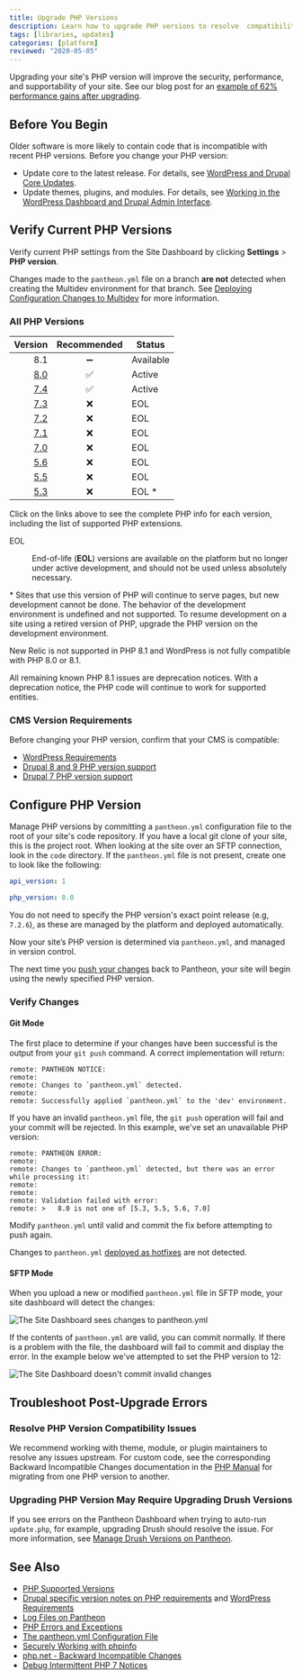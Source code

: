 ```yaml
---
title: Upgrade PHP Versions
description: Learn how to upgrade PHP versions to resolve  compatibility issues.
tags: [libraries, updates]
categories: [platform]
reviewed: "2020-05-05"
---
```

Upgrading your site's PHP version will improve the security, performance, and supportability of your site. See our blog post for an [example of 62% performance gains after upgrading](https://pantheon.io/blog/php-7-now-available-all-sites-pantheon).

## Before You Begin

Older software is more likely to contain code that is incompatible with recent PHP versions. Before you change your PHP version:

- Update core to the latest release. For details, see [WordPress and Drupal Core Updates](/core-updates).
- Update themes, plugins, and modules. For details, see [Working in the WordPress Dashboard and Drupal Admin Interface](/cms-admin).

## Verify Current PHP Versions

Verify current PHP settings from the Site Dashboard by clicking **Settings** > **PHP version**.

<Alert title="Note" type="info">

Changes made to the `pantheon.yml` file on a branch **are not** detected when creating the Multidev environment for that branch. See [Deploying Configuration Changes to Multidev](/pantheon-yml/#deploying-configuration-changes-to-multidev) for more information.

</Alert>

### All PHP Versions

| Version                                      | Recommended |  Status |
| --------------------------------------------:|:-----------:| ------- |
| 8.1 | ➖ | Available <Popover title="Compatibility Note" content="WordPress is not fully compatible with PHP 8.0 or 8.1. New Relic is not supported in PHP 8.1." /> |
| [8.0](https://v80-php-info.pantheonsite.io/) | ✅          | Active  |
| [7.4](https://v74-php-info.pantheonsite.io/) | ✅          | Active  |
| [7.3](https://v73-php-info.pantheonsite.io/) | ❌          | EOL     |
| [7.2](https://v72-php-info.pantheonsite.io/) | ❌          | EOL     |
| [7.1](https://v71-php-info.pantheonsite.io/) | ❌          | EOL     |
| [7.0](https://v70-php-info.pantheonsite.io/) | ❌          | EOL     |
| [5.6](https://v56-php-info.pantheonsite.io/) | ❌          | EOL |
| [5.5](https://v55-php-info.pantheonsite.io/) | ❌          | EOL |
| [5.3](https://v53-php-info.pantheonsite.io/) | ❌          | EOL * |

Click on the links above to see the complete PHP info for each version, including the list of supported PHP extensions.

<dl>

<dt>EOL</dt>

<dd>

End-of-life (**EOL**) versions are available on the platform but no longer under active development, and should not be used unless absolutely necessary.

</dd>

</dl>

\* Sites that use this version of PHP will continue to serve pages, but new development cannot be done. The behavior of the development environment is undefined and not supported. To resume development on a site using a retired version of PHP, upgrade the PHP version on the development environment. 

<Alert title="Note" type="info">

New Relic is not supported in PHP 8.1 and WordPress is not fully compatible with PHP 8.0 or 8.1. 
  
All remaining known PHP 8.1 issues are deprecation notices. With a deprecation notice, the PHP code will continue to work for supported entities.

</Alert>

### CMS Version Requirements

Before changing your PHP version, confirm that your CMS is compatible:

- [WordPress Requirements](https://wordpress.org/about/requirements/)
- [Drupal 8 and 9 PHP version support](https://www.drupal.org/docs/system-requirements/php-requirements#php_required)
- [Drupal 7 PHP version support](https://www.drupal.org/docs/7/system-requirements/php-requirements#php_required)


## Configure PHP Version

Manage PHP versions by committing a `pantheon.yml` configuration file to the root of your site's code repository. If you have a local git clone of your site, this is the project root. When looking at the site over an SFTP connection, look in the `code` directory. If the `pantheon.yml` file is not present, create one to look like the following:

```yaml
api_version: 1

php_version: 8.0
```

You do not need to specify the PHP version's exact point release (e.g, `7.2.6`), as these are managed by the platform and deployed automatically.

Now your site’s PHP version is determined via `pantheon.yml`, and managed in version control.

The next time you [push your changes](/git#push-changes-to-pantheon) back to Pantheon, your site will begin using the newly specified PHP version.

### Verify Changes

#### Git Mode

The first place to determine if your changes have been successful is the output from your `git push` command. A correct implementation will return:

```none
remote: PANTHEON NOTICE:
remote:
remote: Changes to `pantheon.yml` detected.
remote:
remote: Successfully applied `pantheon.yml` to the 'dev' environment.
```

If you have an invalid `pantheon.yml` file, the `git push` operation will fail and your commit will be rejected. In this example, we've set an unavailable PHP version:

```none
remote: PANTHEON ERROR:
remote:
remote: Changes to `pantheon.yml` detected, but there was an error while processing it:
remote:
remote:
remote: Validation failed with error:
remote: >   8.0 is not one of [5.3, 5.5, 5.6, 7.0]
```

Modify `pantheon.yml` until valid and commit the fix before attempting to push again.

<Alert title="Note" type="info">

Changes to `pantheon.yml` [deployed as hotfixes](/pantheon-yml#deploying-hotfixes) are not detected.

</Alert>

#### SFTP Mode

When you upload a new or modified `pantheon.yml` file in SFTP mode, your site dashboard will detect the changes:

![The Site Dashboard sees changes to pantheon.yml](../images/dashboard/pantheon-yml-changes-sftp.png)

If the contents of `pantheon.yml` are valid, you can commit normally. If there is a problem with the file, the dashboard will fail to commit and display the error. In the example below we've attempted to set the PHP version to 12:

![The Site Dashboard doesn't commit invalid changes](../images/dashboard/pantheon-yml-failure-sftp.png)

## Troubleshoot Post-Upgrade Errors

### Resolve PHP Version Compatibility Issues

We recommend working with theme, module, or plugin maintainers to resolve any issues upstream. For custom code, see the corresponding Backward Incompatible Changes documentation in the [PHP Manual](https://secure.php.net/manual/en/appendices.php) for migrating from one PHP version to another.

### Upgrading PHP Version May Require Upgrading Drush Versions

If you see errors on the Pantheon Dashboard when trying to auto-run `update.php`, for example, upgrading Drush should resolve the issue. For more information, see [Manage Drush Versions on Pantheon](/drush-versions/#configure-drush-version).

## See Also

- [PHP Supported Versions](https://secure.php.net/supported-versions.php)
- [Drupal specific version notes on PHP requirements](https://www.drupal.org/requirements/php#drupalversions) and [WordPress Requirements](https://wordpress.org/about/requirements/)
- [Log Files on Pantheon](/logs)
- [PHP Errors and Exceptions](/php-errors)
- [The pantheon.yml Configuration File](/pantheon-yml)
- [Securely Working with phpinfo](/phpinfo)
- [php.net - Backward Incompatible Changes](https://secure.php.net/manual/en/migration70.incompatible.php)
- [Debug Intermittent PHP 7 Notices](/deprecated-constructor-notices)
